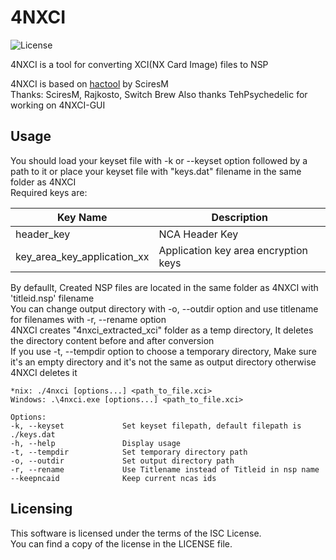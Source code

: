 # 4NXCI

![License](https://img.shields.io/badge/license-ISC-blue.svg)

4NXCI is a tool for converting XCI(NX Card Image) files to NSP  

4NXCI is based on [hactool](https://github.com/SciresM/hactool) by SciresM  
Thanks: SciresM, Rajkosto, Switch Brew
Also thanks TehPsychedelic for working on 4NXCI-GUI  

## Usage

You should load your keyset file with -k or --keyset option followed by a path to it or place your keyset file with "keys.dat" filename in the same folder as 4NXCI  
Required keys are:  

Key Name | Description
-------- | -----------
header_key | NCA Header Key
key_area_key_application_xx | Application key area encryption keys

By defaullt, Created NSP files are located in the same folder as 4NXCI with 'titleid.nsp' filename  
You can change output directory with -o, --outdir option and use titlename for filenames with -r, --rename option  
4NXCI creates "4nxci_extracted_xci" folder as a temp directory, It deletes the directory content before and after conversion  
If you use -t, --tempdir option to choose a temporary directory, Make sure it's an empty directory and it's not the same as output directory otherwise 4NXCI deletes it  

```
*nix: ./4nxci [options...] <path_to_file.xci>  
Windows: .\4nxci.exe [options...] <path_to_file.xci>  
  
Options:  
-k, --keyset             Set keyset filepath, default filepath is ./keys.dat  
-h, --help               Display usage  
-t, --tempdir            Set temporary directory path  
-o, --outdir             Set output directory path  
-r, --rename             Use Titlename instead of Titleid in nsp name  
--keepncaid              Keep current ncas ids  
```

## Licensing

This software is licensed under the terms of the ISC License.  
You can find a copy of the license in the LICENSE file.
